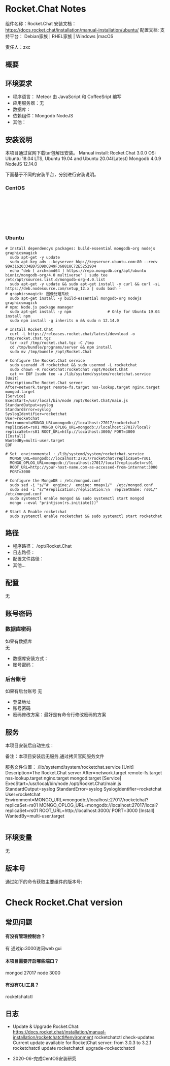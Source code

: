 #  Rocket.Chat Notes

组件名称：Rocket.Chat 
安装文档：https://docs.rocket.chat/installation/manual-installation/ubuntu/
配置文档: 
支持平台： Debian家族 | RHEL家族 | Windows |macOS   

责任人：zxc

## 概要



## 环境要求

* 程序语言： Meteor  由 JavaScript 和 CoffeeSript 编写
* 应用服务器：无
* 数据库： 
* 依赖组件：Mongodb NodeJS 
* 其他：

## 安装说明

本项目通过官网下载tar包解压安装。
Manual install:
  Rocket.Chat 3.0.0
  OS: Ubuntu 18.04 LTS, Ubuntu 19.04 and Ubuntu 20.04(Latest)
  Mongodb 4.0.9
  NodeJS 12.14.0

下面基于不同的安装平台，分别进行安装说明。

### CentOS  

```shell


    





```

### Ubuntu 

```shell
# Install dependencys packages: build-essential mongodb-org nodejs graphicsmagick
  sudo apt-get -y update
  sudo apt-key adv --keyserver hkp://keyserver.ubuntu.com:80 --recv 9DA31620334BD75D9DCB49F368818C72E52529D4
  echo "deb [ arch=amd64 ] https://repo.mongodb.org/apt/ubuntu bionic/mongodb-org/4.0 multiverse" | sudo tee /etc/apt/sources.list.d/mongodb-org-4.0.list
  sudo apt-get -y update && sudo apt-get install -y curl && curl -sL https://deb.nodesource.com/setup_12.x | sudo bash -
# graphicsmagick: 图像处理系统
  sudo apt-get install -y build-essential mongodb-org nodejs graphicsmagick  
# npm: Node.js package manager
  sudo apt-get install -y npm                # Only for Ubuntu 19.04 install npm
  sudo npm install -g inherits n && sudo n 12.14.0
    
# Install Rocket.Chat
  curl -L https://releases.rocket.chat/latest/download -o /tmp/rocket.chat.tgz
  tar -xzf /tmp/rocket.chat.tgz -C /tmp
  cd /tmp/bundle/programs/server && npm install
  sudo mv /tmp/bundle /opt/Rocket.Chat

# Configure the Rocket.Chat service
  sudo useradd -M rocketchat && sudo usermod -L rocketchat
  sudo chown -R rocketchat:rocketchat /opt/Rocket.Chat
  cat << EOF |sudo tee -a /lib/systemd/system/rocketchat.service
[Unit]
Description=The Rocket.Chat server
After=network.target remote-fs.target nss-lookup.target nginx.target mongod.target
[Service]
ExecStart=/usr/local/bin/node /opt/Rocket.Chat/main.js
StandardOutput=syslog
StandardError=syslog
SyslogIdentifier=rocketchat
User=rocketchat
Environment=MONGO_URL=mongodb://localhost:27017/rocketchat?replicaSet=rs01 MONGO_OPLOG_URL=mongodb://localhost:27017/local?replicaSet=rs01 ROOT_URL=http://localhost:3000/ PORT=3000
[Install]
WantedBy=multi-user.target
EOF

# Set  environmental : /lib/systemd/system/rocketchat.service
  MONGO_URL=mongodb://localhost:27017/rocketchat?replicaSet=rs01
  MONGO_OPLOG_URL=mongodb://localhost:27017/local?replicaSet=rs01
  ROOT_URL=http://your-host-name.com-as-accessed-from-internet:3000
  PORT=3000

# Configure the MongoDB : /etc/mongod.conf
  sudo sed -i "s/^#  engine:/  engine: mmapv1/"  /etc/mongod.conf
  sudo sed -i "s/^#replication:/replication:\n  replSetName: rs01/" /etc/mongod.conf
  sudo systemctl enable mongod && sudo systemctl start mongod
  mongo --eval "printjson(rs.initiate())"

# Start & Enable rocketchat
  sudo systemctl enable rocketchat && sudo systemctl start rocketchat

```
## 路径

* 程序路径： /opt/Rocket.Chat
* 日志路径：  
* 配置文件路径：
* 其他...

## 配置

无

## 账号密码


### 数据库密码

如果有数据库  
无

* 数据库安装方式：
* 账号密码：

### 后台账号

如果有后台账号
无

* 登录地址 
* 账号密码   
* 密码修改方案：最好是有命令行修改密码的方案

## 服务

本项目安装后自动生成：

备注：本项目安装后无服务,通过拷贝官网服务文件

服务文件位置： /lib/systemd/system/rocketchat.service
[Unit]
Description=The Rocket.Chat server
After=network.target remote-fs.target nss-lookup.target nginx.target mongod.target
[Service]
ExecStart=/usr/local/bin/node /opt/Rocket.Chat/main.js
StandardOutput=syslog
StandardError=syslog
SyslogIdentifier=rocketchat
User=rocketchat
Environment=MONGO_URL=mongodb://localhost:27017/rocketchat?replicaSet=rs01 MONGO_OPLOG_URL=mongodb://localhost:27017/local?replicaSet=rs01 ROOT_URL=http://localhost:3000/ PORT=3000
[Install]
WantedBy=multi-user.target

```

```

## 环境变量

无

## 版本号

通过如下的命令获取主要组件的版本号: 

# Check  Rocket.Chat version


## 常见问题

#### 有没有管理控制台？
有 通过ip:3000访问web gui

#### 本项目需要开启哪些端口？
mongod 27017
node   3000


#### 有没有CLI工具？
rocketchatctl

## 日志
* Update & Upgrade Rocket.Chat:   https://docs.rocket.chat/installation/manual-installation/rocketchatctl#environment
rocketchatctl check-updates
Current update available for RocketChat server: from 3.0.3 to 3.2.1
rocketchatctl update
rocketchatctl upgrade-rockectchatctl



* 2020-06-完成CentOS安装研究